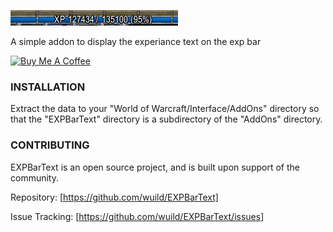 ![FishMaster](./example.jpg)

A simple addon to display the experiance text on the exp bar

[![Buy Me A Coffee](https://bmc-cdn.nyc3.digitaloceanspaces.com/BMC-button-images/custom_images/orange_img.png "Buy Me A Coffee")](https://www.buymeacoffee.com/yuImx6KOY "Buy Me A Coffee")

### INSTALLATION
Extract the data to your "World of Warcraft/Interface/AddOns" directory so that the "EXPBarText" directory is a subdirectory of the "AddOns" directory.

### CONTRIBUTING
EXPBarText is an open source project, and is built upon support of the community. 

Repository: [https://github.com/wuild/EXPBarText]

Issue Tracking: [https://github.com/wuild/EXPBarText/issues]
